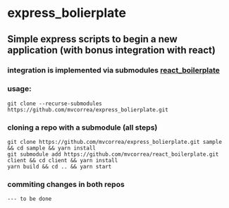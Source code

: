 # express_bolierplate
## Simple express scripts to begin a new application (with bonus integration with react)
### integration is implemented via submodules [react_boilerplate](https://github.com/mvcorrea/react_boilerplate)
### usage: 
    git clone --recurse-submodules https://github.com/mvcorrea/express_bolierplate.git
### cloning a repo with a submodule (all steps)
    git clone https://github.com/mvcorrea/express_bolierplate.git sample && cd sample && yarn install
    git submodule add https://github.com/mvcorrea/react_boilerplate.git client && cd client && yarn install
    yarn build && cd .. && yarn start
### commiting changes in both repos
    --- to be done
### 
